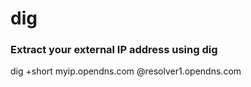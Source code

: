 # dig

### Extract your external IP address using dig 

dig +short myip.opendns.com @resolver1.opendns.com
